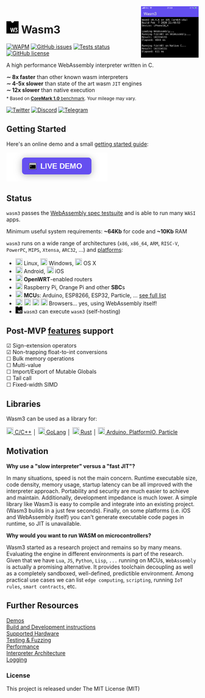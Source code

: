 <img align="right" width="30%" src="/extra/screenshot-ios.png">

# <img src="/extra/wasm-symbol.svg" width="32" height="32" /> Wasm3

[![WAPM](https://wapm.io/package/vshymanskyy/wasm3/badge.svg)](https://wapm.io/package/vshymanskyy/wasm3) 
[![GitHub issues](https://img.shields.io/github/issues-raw/wasm3/wasm3?style=flat-square&label=issues&color=success)](https://github.com/wasm3/wasm3/issues) 
[![Tests status](https://img.shields.io/github/workflow/status/wasm3/wasm3/tests/master?style=flat-square&logo=github&label=tests)](https://github.com/wasm3/wasm3/actions) 
[![GitHub license](https://img.shields.io/badge/license-MIT-blue?style=flat-square)](https://github.com/wasm3/wasm3)

A high performance WebAssembly interpreter written in C.

**∼ 8x faster** than other known wasm interpreters  
**∼ 4-5x slower** than state of the art wasm `JIT` engines  
**∼ 12x slower** than native execution  
<sub>* Based on [**CoreMark 1.0** benchmark](./docs/Performance.md). Your mileage may vary.</sub>


[![Twitter](https://img.shields.io/twitter/follow/wasm3_engine?style=flat-square&color=1da1f2&label=twitter&logo=twitter)](https://twitter.com/wasm3_engine) 
[![Discord](https://img.shields.io/discord/671415645073702925?style=flat-square&logo=discord&color=7289da&label=discord)](https://discord.gg/qmZjgnd) 
[![Telegram](https://img.shields.io/badge/telegram-chat-0088cc?style=flat-square&logo=telegram)](https://t.me/joinchat/DD8s3xVG8Vj_LxRDm52eTQ)

## Getting Started

Here's an online demo and a small [getting started guide](https://wapm.io/package/vshymanskyy/wasm3):

[![LIVE DEMO](extra/button.png)](https://webassembly.sh/?run-command=wasm3)

## Status

`wasm3` passes the [WebAssembly spec testsuite](https://github.com/WebAssembly/spec/tree/master/test/core) and is able to run many `WASI` apps.

Minimum useful system requirements: **~64Kb** for code and **~10Kb** RAM

`wasm3` runs on a wide range of architectures (`x86`, `x86_64`, `ARM`, `RISC-V`, `PowerPC`, `MIPS`, `Xtensa`, `ARC32`, ...) and [platforms](/platforms):
- <img src="https://cdn.rawgit.com/simple-icons/simple-icons/develop/icons/linux.svg" width="18" height="18" /> Linux,
<img src="https://cdn.rawgit.com/simple-icons/simple-icons/develop/icons/windows.svg" width="18" height="18" /> Windows,
<img src="https://cdn.rawgit.com/simple-icons/simple-icons/develop/icons/apple.svg" width="18" height="18" /> OS X
- <img src="https://cdn.rawgit.com/simple-icons/simple-icons/develop/icons/android.svg" width="18" height="18" /> Android,
<img src="https://cdn.rawgit.com/simple-icons/simple-icons/develop/icons/apple.svg" width="18" height="18" /> iOS
- <img src="https://cdn.rawgit.com/feathericons/feather/master/icons/wifi.svg" width="18" height="18" /> **OpenWRT**-enabled routers
- <img src="https://cdn.rawgit.com/simple-icons/simple-icons/develop/icons/raspberrypi.svg" width="18" height="18" /> Raspberry Pi, Orange Pi and other **SBC**s
- <img src="https://cdn.rawgit.com/feathericons/feather/master/icons/cpu.svg" width="18" height="18" /> **MCU**s: Arduino, ESP8266, ESP32, Particle, ... [see full list](./docs/Hardware.md)
- <img src="https://cdn.rawgit.com/simple-icons/simple-icons/develop/icons/mozillafirefox.svg" width="18" height="18" /> <img src="https://cdn.rawgit.com/simple-icons/simple-icons/develop/icons/googlechrome.svg" width="18" height="18" /> <img src="https://cdn.rawgit.com/simple-icons/simple-icons/develop/icons/safari.svg" width="18" height="18" /> <img src="https://cdn.rawgit.com/simple-icons/simple-icons/develop/icons/microsoftedge.svg" width="18" height="18" /> Browsers... yes, using WebAssembly itself!
- <img src="extra/wasm-symbol.svg" width="18" height="18" /> `wasm3` can execute `wasm3` (self-hosting)

## Post-MVP [features](https://github.com/WebAssembly/proposals) support

☑ Sign-extension operators  
☑ Non-trapping float-to-int conversions  
☐ Bulk memory operations  
☐ Multi-value  
☐ Import/Export of Mutable Globals  
☐ Tail call  
☐ Fixed-width SIMD  

## Libraries

Wasm3 can be used as a library for:

[<img src="https://cdn.rawgit.com/simple-icons/simple-icons/develop/icons/cplusplus.svg" width="18" height="18" /> C/C++](https://github.com/wasm3/wasm3) │ 
[<img src="https://cdn.rawgit.com/simple-icons/simple-icons/develop/icons/go.svg" width="18" height="18" /> GoLang](https://github.com/matiasinsaurralde/go-wasm3) │ 
[<img src="https://cdn.rawgit.com/simple-icons/simple-icons/develop/icons/rust.svg" width="18" height="18" /> Rust](https://github.com/Veykril/wasm3-rs) │ 
[<img src="https://cdn.rawgit.com/simple-icons/simple-icons/develop/icons/arduino.svg" width="18" height="18" /> Arduino, PlatformIO, Particle](https://github.com/wasm3/wasm3-arduino)

## Motivation

**Why use a "slow interpreter" versus a "fast JIT"?**

In many situations, speed is not the main concern. Runtime executable size, code density, memory usage, startup latency can be all improved with the interpreter approach. Portability and security are much easier to achieve and maintain. Additionally, development impedance is much lower. A simple library like Wasm3 is easy to compile and integrate into an existing project. (Wasm3 builds in a just few seconds). Finally, on some platforms (i.e. iOS and WebAssembly itself) you can't generate executable code pages in runtime, so JIT is unavailable.

**Why would you want to run WASM on microcontrollers?**

Wasm3 started as a research project and remains so by many means. Evaluating the engine in different environments is part of the research. Given that we have `Lua`, `JS`, `Python`, `Lisp`, `...` running on MCUs, `WebAssembly` is actually a promising alternative. It provides toolchain decoupling as well as a completely sandboxed, well-defined, predictible environment. Among practical use cases we can list `edge computing`, `scripting`, running `IoT rules`, `smart contracts`, etc.


## Further Resources

[Demos](./docs/Demos.md)  
[Build and Development instructions](./docs/Development.md)  
[Supported Hardware](./docs/Hardware.md)  
[Testing & Fuzzing](./docs/Testing.md)  
[Performance](./docs/Performance.md)  
[Interpreter Architecture](./docs/Interpreter.md)  
[Logging](./docs/Diagnostics.md)

### License
This project is released under The MIT License (MIT)
